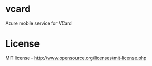 # vcard
Azure mobile service for VCard

# License
MIT license - http://www.opensource.org/licenses/mit-license.php
